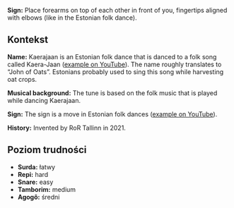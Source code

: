 **Sign:** Place forearms on top of each other in front of you, fingertips
aligned with elbows (like in the Estonian folk dance).

## Kontekst

**Name:** Kaerajaan is an Estonian folk dance that is danced to a folk song
called Kaera-Jaan ([example on
YouTube](https://www.youtube.com/watch?v=5BKoS9CfQPA)). The name roughly
translates to “John of Oats”. Estonians probably used to sing this song while
harvesting oat crops.

**Musical background:** The tune is based on the folk music that is played while
dancing Kaerajaan.

**Sign:** The sign is a move in Estonian folk dances ([example on
YouTube](https://youtu.be/-udR34x2aTM?t=4)).

**History:** Invented by RoR Tallinn in 2021.

## Poziom trudności

* **Surda:** łatwy
* **Repi:** hard
* **Snare:** easy
* **Tamborim:** medium
* **Agogô:** średni
